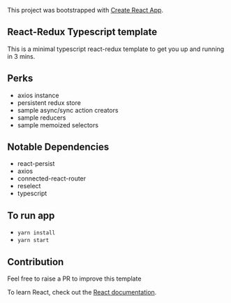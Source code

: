 This project was bootstrapped with [Create React App](https://github.com/facebook/create-react-app).

## React-Redux Typescript template
This is a minimal typescript react-redux template to get you up and running in 3 mins.

## Perks
* axios instance
* persistent redux store
* sample async/sync action creators
* sample reducers
* sample memoized selectors

## Notable Dependencies
* react-persist
* axios
* connected-react-router
* reselect
* typescript

## To run app
* `yarn install`
* `yarn start`

## Contribution
Feel free to raise a PR to improve this template



To learn React, check out the [React documentation](https://reactjs.org/).
